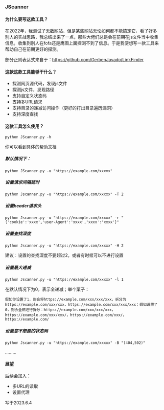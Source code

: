 ### JScanner

#### 为什么要写这款工具？

在2022年，我测试了无数网站，但是某些网站无论如何都不能搞定它，看了好多别人的实战思路，我总结出来了一点，那些大佬们总是会在前期在js文件当中收集信息，收集到别人在fofa还是鹰图上面探测不到了信息。于是我便想写一款工具来帮助自己在前期更好的探测。

部分正则表达式来自于：https://github.com/GerbenJavado/LinkFinder

#### 这款这款工具能够干什么？

- 探测网页源代码，发现js文件
- 探测js文件，发现路径
- 支持自定义状态码
- 支持多URL请求
- 支持目录的递减访问操作（更好的打出目录遍历漏洞）
- 支持深度查找

#### 这款工具怎么使用？

```shell
python JScanner.py -h
```

你可以看到具体的帮助文档

##### 默认情况下：

```shell
python JScanner.py -u "https://example.com/xxxxx"
```

##### 设置请求间隔延时

```shell
python Jscanner.py -u "https://example.com/xxxxx" -T 2
```

##### 设置header请求头

```shell
python Jscanner.py -u "https://example.com/xxxxx" -r "{'cookie':'xxxx','user-Agent':'xxxx','xxxx':'xxxx'}"
```

##### 设置查找深度

```shell
python Jscanner.py -u "https://example.com/xxxxx" -H 2
```

建议：设置的查找深度不要超过2，或者有时候可以不进行设置

##### 设置最大递减

```shell
python Jscanner.py -u "https://example.com/xxxxx" -l 1
```

在默认情况下为0，表示全递减；举个栗子：

```
假如你设置了1，则会将https://example.com/xxx/xxx/xxx，拆分为https://example.com/xxx/xxx，https://example.com/xxx/xxx/xxx；假如设置了0，则会全部进行拆分：https://example.com/xxx/xxx/xxx，https://example.com/xxx/xxx/，https://example.com/xxx/，https://example.com/
```

##### 设置您不想要的状态码

```shell
python Jscanner.py -u "https://example.com/xxxxx" -B "(404,502)"
```

.........

#### 展望

后续会加入：

- 多URL的读取
- 设置代理



写于2023.6.4
